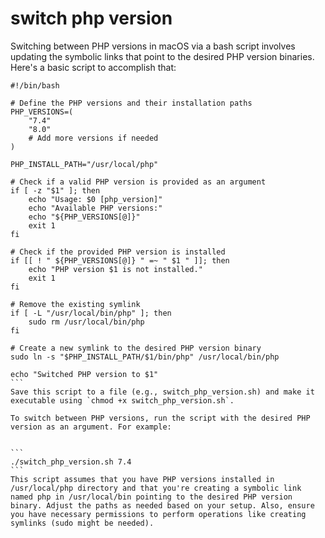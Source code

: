 # switch php version

Switching between PHP versions in macOS via a bash script involves updating the symbolic links that point to the desired PHP version binaries. Here's a basic script to accomplish that:


````
#!/bin/bash

# Define the PHP versions and their installation paths
PHP_VERSIONS=(
    "7.4"
    "8.0"
    # Add more versions if needed
)

PHP_INSTALL_PATH="/usr/local/php"

# Check if a valid PHP version is provided as an argument
if [ -z "$1" ]; then
    echo "Usage: $0 [php_version]"
    echo "Available PHP versions:"
    echo "${PHP_VERSIONS[@]}"
    exit 1
fi

# Check if the provided PHP version is installed
if [[ ! " ${PHP_VERSIONS[@]} " =~ " $1 " ]]; then
    echo "PHP version $1 is not installed."
    exit 1
fi

# Remove the existing symlink
if [ -L "/usr/local/bin/php" ]; then
    sudo rm /usr/local/bin/php
fi

# Create a new symlink to the desired PHP version binary
sudo ln -s "$PHP_INSTALL_PATH/$1/bin/php" /usr/local/bin/php

echo "Switched PHP version to $1"
```
Save this script to a file (e.g., switch_php_version.sh) and make it executable using `chmod +x switch_php_version.sh`.

To switch between PHP versions, run the script with the desired PHP version as an argument. For example:


```
./switch_php_version.sh 7.4
```
This script assumes that you have PHP versions installed in /usr/local/php directory and that you're creating a symbolic link named php in /usr/local/bin pointing to the desired PHP version binary. Adjust the paths as needed based on your setup. Also, ensure you have necessary permissions to perform operations like creating symlinks (sudo might be needed).





